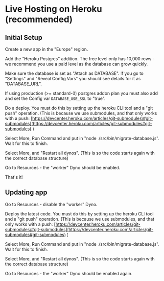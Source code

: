 # Live Hosting on Heroku \(recommended\)

## Initial Setup

Create a new app in the "Europe" region.

Add the "Heroku Postgres" addition. The free level only has 10,000 rows - we recommend you use a paid level as the database can grow quickly.

Make sure the database is set as "Attach as DATABASE". If you go to "Settings" and "Reveal Config Vars" you should see details for it as "DATABASE\_URL".

If using production (>= standard-0) postgres addon plan you must also add and set the Config var `DATABASE_USE_SSL` to "true".

Do a deploy. You must do this by setting up the heroku CLI tool and a "git push" operation. \(This is because we use submodules, and that only works with a push: [https://devcenter.heroku.com/articles/git-submodules\#git-submodules](https://devcenter.heroku.com/articles/git-submodules#git-submodules) \)

Select More, Run Command and put in "node ./src/bin/migrate-database.js". Wait for this to finish.

Select More, and "Restart all dynos". \(This is so the code starts again with the correct database structure\)

Go to Resources - the "worker" Dyno should be enabled.

That's it!

## Updating app

Go to Resources - disable the "worker" Dyno.

Deploy the latest code. You must do this by setting up the heroku CLI tool and a "git push" operation. \(This is because we use submodules, and that only works with a push: [https://devcenter.heroku.com/articles/git-submodules\#git-submodules](https://devcenter.heroku.com/articles/git-submodules#git-submodules) \)

Select More, Run Command and put in "node ./src/bin/migrate-database.js". Wait for this to finish.

Select More, and "Restart all dynos". \(This is so the code starts again with the correct database structure\)

Go to Resources - the "worker" Dyno should be enabled again.

